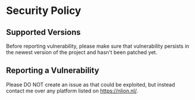 # Security Policy

## Supported Versions

Before reporting vulnerability, please make sure that vulnerability persists in the newest version of the project and hasn't been patched yet.

## Reporting a Vulnerability
Please DO NOT create an issue as that could be exploited, but instead contact me over any platform listed on https://nlion.nl/.

